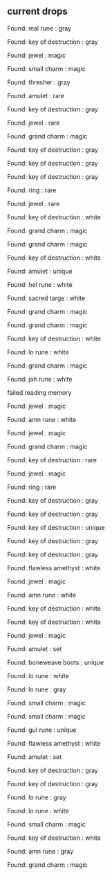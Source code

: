 ## current drops

Found: mal rune : gray
Found: key of destruction : gray
Found: jewel : magic
Found: small charm : magic
Found: thresher : gray
Found: amulet : rare
Found: key of destruction : gray
Found: jewel : rare
Found: grand charm : magic
Found: key of destruction : gray
Found: key of destruction : gray
Found: key of destruction : gray
Found: ring : rare
Found: jewel : rare
Found: key of destruction : white
Found: grand charm : magic
Found: grand charm : magic
Found: key of destruction : white
Found: amulet : unique
Found: hel rune : white
Found: sacred targe : white
Found: grand charm : magic
Found: grand charm : magic
Found: key of destruction : white
Found: lo rune : white
Found: grand charm : magic
Found: jah rune : white
failed reading memory
Found: jewel : magic
Found: amn rune : white
Found: jewel : magic
Found: grand charm : magic
Found: key of destruction : rare
Found: jewel : magic
Found: ring : rare
Found: key of destruction : gray
Found: key of destruction : gray
Found: key of destruction : unique
Found: key of destruction : gray
Found: key of destruction : gray
Found: flawless amethyst : white
Found: jewel : magic
Found: amn rune : white
Found: key of destruction : white
Found: key of destruction : white
Found: jewel : magic
Found: amulet : set
Found: boneweave boots : unique
Found: lo rune : white
Found: lo rune : gray
Found: small charm : magic
Found: small charm : magic
Found: gul rune : unique
Found: flawless amethyst : white
Found: amulet : set
Found: key of destruction : gray
Found: key of destruction : gray
Found: lo rune : gray
Found: lo rune : white
Found: small charm : magic
Found: key of destruction : white
Found: amn rune : gray
Found: grand charm : magic

